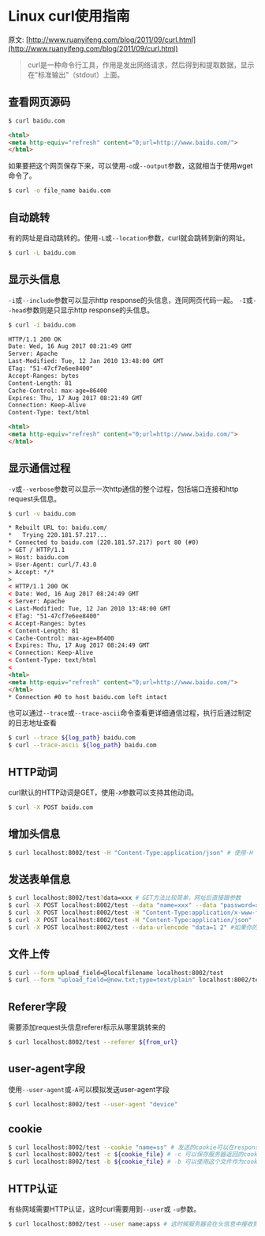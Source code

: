 # Linux curl使用指南
原文: [http://www.ruanyifeng.com/blog/2011/09/curl.html](http://www.ruanyifeng.com/blog/2011/09/curl.html)

>  curl是一种命令行工具，作用是发出网络请求，然后得到和提取数据，显示在"标准输出"（stdout）上面。

## 查看网页源码
```bash
$ curl baidu.com
```
```html
<html>
<meta http-equiv="refresh" content="0;url=http://www.baidu.com/">
</html>
```
如果要把这个网页保存下来，可以使用`-o`或`--output`参数，这就相当于使用wget命令了。
```bash
$ curl -o file_name baidu.com
```

## 自动跳转
有的网址是自动跳转的。使用`-L`或`--location`参数，curl就会跳转到新的网址。
```bash
$ curl -L baidu.com
```

## 显示头信息
`-i`或`--include`参数可以显示http response的头信息，连同网页代码一起。 `-I`或`--head`参数则是只显示http response的头信息。
```bash
$ curl -i baidu.com
```
```html
HTTP/1.1 200 OK
Date: Wed, 16 Aug 2017 08:21:49 GMT
Server: Apache
Last-Modified: Tue, 12 Jan 2010 13:48:00 GMT
ETag: "51-47cf7e6ee8400"
Accept-Ranges: bytes
Content-Length: 81
Cache-Control: max-age=86400
Expires: Thu, 17 Aug 2017 08:21:49 GMT
Connection: Keep-Alive
Content-Type: text/html

<html>
<meta http-equiv="refresh" content="0;url=http://www.baidu.com/">
</html>

```

## 显示通信过程
`-v`或`--verbose`参数可以显示一次http通信的整个过程，包括端口连接和http request头信息。
```bash
$ curl -v baidu.com
```
```html
* Rebuilt URL to: baidu.com/
*   Trying 220.181.57.217...
* Connected to baidu.com (220.181.57.217) port 80 (#0)
> GET / HTTP/1.1
> Host: baidu.com
> User-Agent: curl/7.43.0
> Accept: */*
>
< HTTP/1.1 200 OK
< Date: Wed, 16 Aug 2017 08:24:49 GMT
< Server: Apache
< Last-Modified: Tue, 12 Jan 2010 13:48:00 GMT
< ETag: "51-47cf7e6ee8400"
< Accept-Ranges: bytes
< Content-Length: 81
< Cache-Control: max-age=86400
< Expires: Thu, 17 Aug 2017 08:24:49 GMT
< Connection: Keep-Alive
< Content-Type: text/html
<
<html>
<meta http-equiv="refresh" content="0;url=http://www.baidu.com/">
</html>
* Connection #0 to host baidu.com left intact
```
也可以通过`--trace`或`--trace-ascii`命令查看更详细通信过程，执行后通过制定的日志地址查看
```bash
$ curl --trace ${log_path} baidu.com
$ curl --trace-ascii ${log_path} baidu.com
```
## HTTP动词
curl默认的HTTP动词是GET，使用`-X`参数可以支持其他动词。

```bash
$ curl -X POST baidu.com
```

## 增加头信息
```bash
$ curl localhost:8002/test -H "Content-Type:application/json" # 使用-H 或 --header 可以起到这个作用
```

## 发送表单信息
```bash
$ curl localhost:8002/test?data=xxx # GET方法比较简单，网址后直接跟参数
$ curl -X POST localhost:8002/test --data "name=xxx" --data "password=xxx" # POST方法通过--data或-d参数实现
$ curl -X POST localhost:8002/test -H "Content-Type:application/x-www-form-urlencoded" -d "name=win"
$ curl -X POST localhost:8002/test -H "Content-Type:application/json" -d '{"name":"wxnacy"}' # 使用application/json 提交json数据
$ curl -X POST localhost:8002/test --data-urlencode "data=1 2" #如果你的数据没有经过表单编码，还可以让curl为你编码，参数是`--data-urlencode`。
```

## 文件上传
```bash
$ curl --form upload_field=@localfilename localhost:8002/test
$ curl --form "upload_field=@new.txt;type=text/plain" localhost:8002/test
```

## Referer字段
需要添加request头信息referer标示从哪里跳转来的
```bash
$ curl localhost:8002/test --referer ${from_url} 
```
## user-agent字段
使用`--user-agent`或`-A`可以模拟发送user-agent字段
```bash
$ curl localhost:8002/test --user-agent "device"
```
## cookie
```bash
$ curl localhost:8002/test --cookie "name=ss" # 发送的cookie可以在response headers中看到
$ curl localhost:8002/test -c ${cookie_file} # -c 可以保存服务器返回的cookies到文件中
$ curl localhost:8002/test -b ${cookie_file} # -b 可以使用这个文件作为cookie信息，进行后续的请求。
```



## HTTP认证
有些网域需要HTTP认证，这时curl需要用到`--user`或 `-u`参数。
```bash
$ curl localhost:8002/test --user name:apss # 这时候服务器会在头信息中接收到Authorization字段，值为Basic + name:pass的base64加密数值
```


